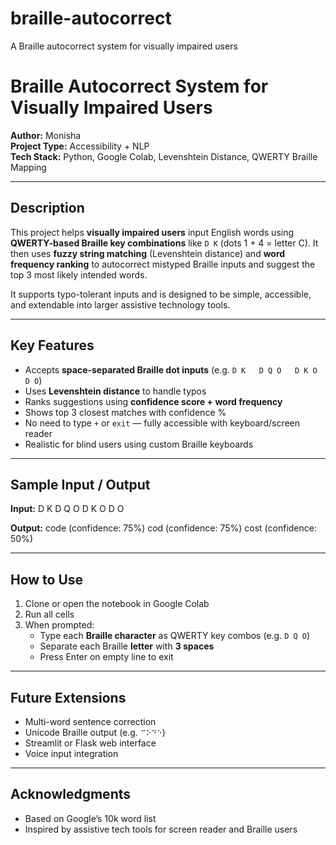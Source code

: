 # braille-autocorrect
A Braille autocorrect system for visually impaired users
# Braille Autocorrect System for Visually Impaired Users

**Author:** Monisha  
**Project Type:** Accessibility + NLP  
**Tech Stack:** Python, Google Colab, Levenshtein Distance, QWERTY Braille Mapping

---

## Description

This project helps **visually impaired users** input English words using **QWERTY-based Braille key combinations** like `D K` (dots 1 + 4 = letter C). It then uses **fuzzy string matching** (Levenshtein distance) and **word frequency ranking** to autocorrect mistyped Braille inputs and suggest the top 3 most likely intended words.

It supports typo-tolerant inputs and is designed to be simple, accessible, and extendable into larger assistive technology tools.

---

## Key Features

-  Accepts **space-separated Braille dot inputs** (e.g. `D K   D Q O   D K O   D O`)
-  Uses **Levenshtein distance** to handle typos
-  Ranks suggestions using **confidence score + word frequency**
-  Shows top 3 closest matches with confidence %
-  No need to type `+` or `exit` — fully accessible with keyboard/screen reader
-  Realistic for blind users using custom Braille keyboards

---

## Sample Input / Output

**Input:**
D K D Q O D K O D O

**Output:**
 code (confidence: 75%)
 cod (confidence: 75%)
 cost (confidence: 50%)

 
---

## How to Use

1. Clone or open the notebook in Google Colab
2. Run all cells
3. When prompted:
   - Type each **Braille character** as QWERTY key combos (e.g. `D Q O`)
   - Separate each Braille **letter** with **3 spaces**
   - Press Enter on empty line to exit

---

## Future Extensions

- Multi-word sentence correction
- Unicode Braille output (e.g. `⠉⠕⠙⠑`)
- Streamlit or Flask web interface
- Voice input integration

---

## Acknowledgments

- Based on Google’s 10k word list
- Inspired by assistive tech tools for screen reader and Braille users
